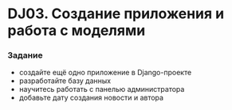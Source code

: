 # DJ03. Создание приложения и работа с моделями


### Задание
- создайте ещё одно приложение в Django-проекте
- разработайте базу данных
- научитесь работать с панелью администратора
- добавьте дату создания новости и автора
